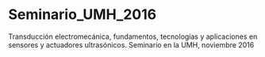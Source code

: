 # Seminario_UMH_2016
Transducción electromecánica, fundamentos, tecnologías y aplicaciones en sensores y actuadores ultrasónicos. Seminario en la UMH, noviembre 2016
